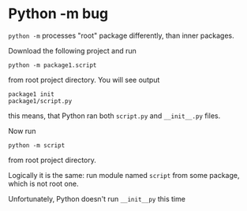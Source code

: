 # Python -m bug

`python -m` processes "root" package differently, than inner packages.

Download the following project and run

    python -m package1.script

from root project directory. You will see output

    package1 init
    package1/script.py

this means, that Python ran both `script.py` and `__init__.py` files.

Now run 

    python -m script
    
from root project directory. 

Logically it is the same: run module named `script` from some package, which is not root one.

Unfortunately, Python doesn't run `__init__py` this time